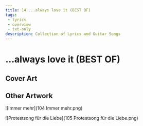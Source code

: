 ```yaml
---
title: 14 ...always love it (BEST OF)
tags: 
 - lyrics
 - overview
 - txt-only
description: Collection of Lyrics and Guitar Songs
---
```


# ...always love it (BEST OF)

## Cover Art

## Other Artwork

![Immer mehr](104 Immer mehr.png)

![Protestsong für die Liebe](105 Protestsong für die Liebe.png)
